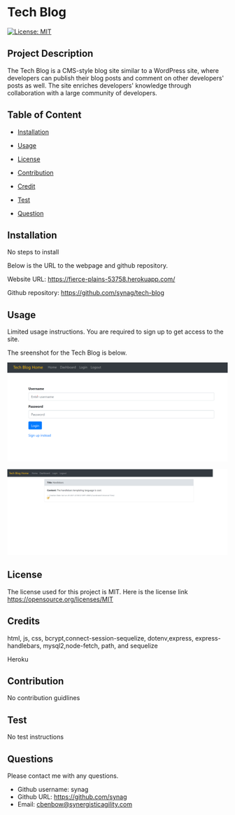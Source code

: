 # Tech Blog  

[![License: MIT](https://img.shields.io/badge/License-MIT-yellow.svg)](https://opensource.org/licenses/MIT)


## Project Description 
The Tech Blog is a CMS-style blog site similar to a WordPress site, where developers can publish their blog posts and comment on other developers' posts as well. The site enriches developers' knowledge through collaboration with a large community of developers. 

## Table of Content

* [Installation](#installation)

* [Usage](#usage)

* [License](#License)

* [Contribution](#Contribution)

* [Credit](#Credits)

* [Test](#Test)

* [Question](#Question) 

## Installation
No steps to install


Below is the URL to the webpage and github repository. 

Website URL: https://fierce-plains-53758.herokuapp.com/

Github repository: https://github.com/synag/tech-blog


## Usage
Limited usage instructions. You are required to sign up to get access to the site. 

The sreenshot for the Tech Blog is below. 

![Tech Blog](./public/image/screenshot.png)

![Tech Blog](./public/image/screenshot2.png)

## License
The license used for this project is MIT. Here is the license link https://opensource.org/licenses/MIT

## Credits
html, js, css, bcrypt,connect-session-sequelize, dotenv,express, express-handlebars, mysql2,node-fetch, path, and sequelize

Heroku

## Contribution
No contribution guidlines

## Test
No test instructions

## Questions
Please contact me with any questions.  

* Github username: synag
* Github URL: https://github.com/synag
* Email:  cbenbow@synergisticagility.com 
